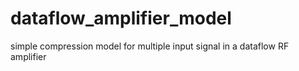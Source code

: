 # dataflow_amplifier_model
simple compression model for multiple input signal in a dataflow RF amplifier 
